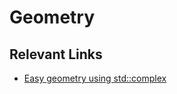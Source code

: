 # Geometry

## Relevant Links

 - [Easy geometry using std::complex](https://codeforces.com/blog/entry/22175?mobile=false)

